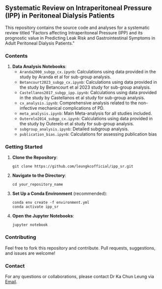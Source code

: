 ## Systematic Review on Intraperitoneal Pressure (IPP) in Peritoneal Dialysis Patients

This repository contains the source code and analyses for a systematic review titled "Factors affecting Intraperitoneal Pressure (IPP) and its prognostic value in Predicting Leak Risk and Gastrointestinal Symptoms in Adult Peritoneal Dialysis Patients."

### Contents

1. **Data Analysis Notebooks**:
    - `Aranda2000_subgp_cx.ipynb`: Calculations using data provided in the study by Aranda et al for sub-group analysis.
    - `Betancourt2023_subgp_cx.ipynb`: Calculations using data provided in the study by Betancourt et al 2023 study for sub-group analysis.
    - `Castellanos2017_subgp_ipp.ipynb`: Calculations using data provided in the study by Castellanos et al study for sub-group analysis.
    - `cx_analysis.ipynb`: Comprehensive analysis related to the non-infective mechanical complications of PD.
    - `meta_analysis.ipynb`: Main Meta-analysis for all studies included.
    - `Outerelo2014_subgp_cx.ipynb`: Calculations using data provided in the study by Outerelo et al study for sub-group analysis.
    - `subgroup_analysis.ipynb`: Detailed subgroup analysis.
    - `publication_bias.ipynb`: Calculations for assessing publication bias

### Getting Started

1. **Clone the Repository**:
   ```
   git clone https://github.com/leungkcofficial/ipp_sr.git
   ```
   
2. **Navigate to the Directory**:
   ```
   cd your_repository_name
   ```

3. **Set Up a Conda Environment** (recommended):
   ```
   conda env create -f environment.yml
   conda activate ipp_sr
   ```

4. **Open the Jupyter Notebooks**:
   ```
   jupyter notebook
   ```

### Contributing

Feel free to fork this repository and contribute. Pull requests, suggestions, and issues are welcome!

### Contact

For any questions or collaborations, please contact Dr Ka Chun Leung via [Email](mailto:kachun.leung@nhs.net).

